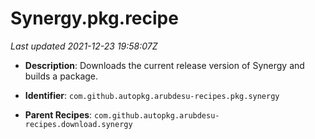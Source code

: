 # Synergy.pkg.recipe

_Last updated 2021-12-23 19:58:07Z_

- **Description**: Downloads the current release version of Synergy and builds a package.

- **Identifier**: `com.github.autopkg.arubdesu-recipes.pkg.synergy`

- **Parent Recipes**: `com.github.autopkg.arubdesu-recipes.download.synergy`